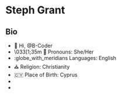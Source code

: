 # Steph Grant 
## Bio
- :wave: Hi, @B-Coder
- \033[1;35m :woman: Pronouns: She/Her
- :globe_with_meridians Languages: English
- :church: Religion: Christianity
- :cyprus: Place of Birth: Cyprus
- 
- 
